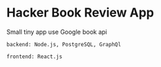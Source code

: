 # Hacker Book Review App

Small tiny app use Google book api
``````
backend: Node.js, PostgreSQL, GraphQl 
``````
``````
frontend: React.js
``````